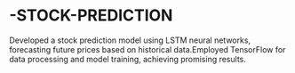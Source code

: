 # -STOCK-PREDICTION
Developed a stock prediction model using LSTM neural networks, forecasting future prices based on historical data.Employed TensorFlow  for data processing and model training, achieving promising results.
